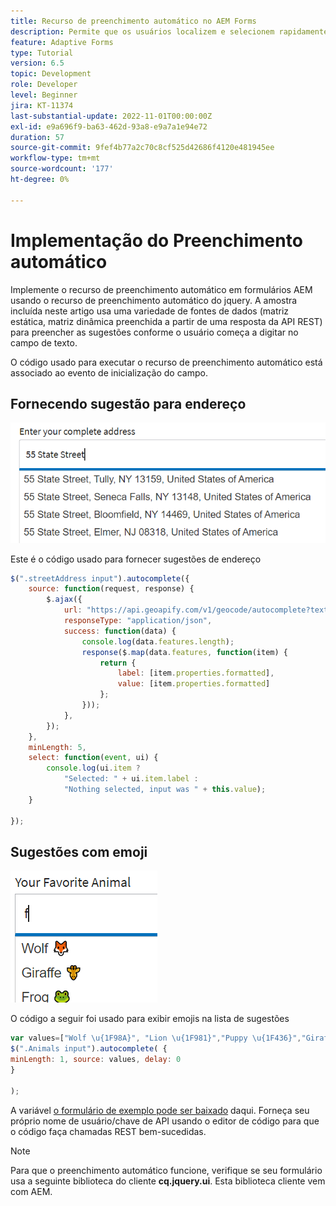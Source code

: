 ```yaml
---
title: Recurso de preenchimento automático no AEM Forms
description: Permite que os usuários localizem e selecionem rapidamente de uma lista pré-preenchida de valores à medida que digitam, aproveitando a pesquisa e a filtragem.
feature: Adaptive Forms
type: Tutorial
version: 6.5
topic: Development
role: Developer
level: Beginner
jira: KT-11374
last-substantial-update: 2022-11-01T00:00:00Z
exl-id: e9a696f9-ba63-462d-93a8-e9a7a1e94e72
duration: 57
source-git-commit: 9fef4b77a2c70c8cf525d42686f4120e481945ee
workflow-type: tm+mt
source-wordcount: '177'
ht-degree: 0%

---
```


# Implementação do Preenchimento automático

Implemente o recurso de preenchimento automático em formulários AEM usando o recurso de preenchimento automático do jquery.
A amostra incluída neste artigo usa uma variedade de fontes de dados (matriz estática, matriz dinâmica preenchida a partir de uma resposta da API REST) para preencher as sugestões conforme o usuário começa a digitar no campo de texto.

O código usado para executar o recurso de preenchimento automático está associado ao evento de inicialização do campo.

## Fornecendo sugestão para endereço

![país-sugestões](assets/auto-complete2.png)



Este é o código usado para fornecer sugestões de endereço

```javascript
$(".streetAddress input").autocomplete({
    source: function(request, response) {
        $.ajax({
            url: "https://api.geoapify.com/v1/geocode/autocomplete?text=" + request.term + "&apiKey=Your API Key", //please get your own API key with geoapify.com
            responseType: "application/json",
            success: function(data) {
                console.log(data.features.length);
                response($.map(data.features, function(item) {
                    return {
                        label: [item.properties.formatted],
                        value: [item.properties.formatted]
                    };
                }));
            },
        });
    },
    minLength: 5,
    select: function(event, ui) {
        console.log(ui.item ?
            "Selected: " + ui.item.label :
            "Nothing selected, input was " + this.value);
    }

});
```





## Sugestões com emoji

![país-sugestões](assets/auto-complete3.png)

O código a seguir foi usado para exibir emojis na lista de sugestões

```javascript
var values=["Wolf \u{1F98A}", "Lion \u{1F981}","Puppy \u{1F436}","Giraffe \u{1F992}","Frog \u{1F438}"];
$(".Animals input").autocomplete( {
minLength: 1, source: values, delay: 0
}

);
```

A variável [o formulário de exemplo pode ser baixado](assets/auto-complete-form.zip) daqui. Forneça seu próprio nome de usuário/chave de API usando o editor de código para que o código faça chamadas REST bem-sucedidas.

>[!NOTE]
>
> Para que o preenchimento automático funcione, verifique se seu formulário usa a seguinte biblioteca do cliente **cq.jquery.ui**. Esta biblioteca cliente vem com AEM.
